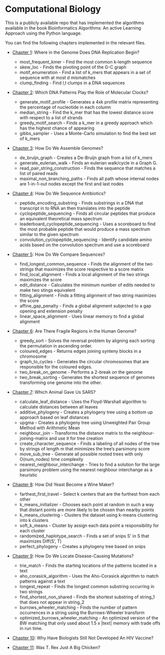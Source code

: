 # Computational Biology
This is a publicly available repo that has implemented the algorithms available in the book Bioinformatics 
Algorithms: An active Learning Approach using the Python language.

You can find the following chapters implemented in the relevant files.

* [Chapter 1](./dna_replication.py): Where in the Genome Does DNA Replication Begin?
    * most_frequent_kmer - Find the most common k-length sequence
    * skew_loc - Finds the pivoting point of the G-C graph
    * motif_enumeration - Find a list of k_mers that appears in a set of sequence with at most d mismatches
    * clump_finding - Find l,t clumps in a DNA sequences
    
* [Chapter 2](./dna_patterns.py): Which DNA Patterns Play the Role of Molecular Clocks?
    * generate_motif_profile - Generates a 4xk profile matrix representing the percentage of nucleotide in each column
    * median_string - Find the k_mer that has the lowest distance score with respect to a list of strands
    * greedy_motif_search - Finds a k_mer in a greedy approach which has the highest chance of appearing
    * gibbs_sampler - Uses a Monte-Carlo simulation to find the best set of k_mers
    
* [Chapter 3](./genome_assembly.py): How Do We Assemble Genomes?
    * de_bruijn_graph - Creates a De-Bruijn graph from a list of k_mers
    * generate_eulerian_walk - Finds an eulerian walk/cycle in a Graph G.
    * read_pair_string_construction - Finds the sequence that matches a list of paired reads
    * maximal_non_branching_paths - Finds all path whose internal nodes are 1-in-1-out nodes except the first and last nodes 
    
* [Chapter 4](./sequencing_antibiotics.py): How Do We Sequence Antibiotics?
    * peptide_encoding_substring - Finds substrings in a DNA that transcript in to RNA an then translates into the peptide
    * cyclopeptide_sequencing - Finds all circular peptides that produce an equivalent theoretical mass spectrum
    * leaderboard_cyclopeptide_sequencing - Uses a scoreboard to find the most probable peptide that would produce a mass spectrum similar to the given spectrum
    * convolution_cyclopeptide_sequencing - Identify candidate amino acids based on the convolution spectrum and use a scoreboard
     
* [Chapter 5](./compare_sequences.py):  How Do We Compare Sequences?
    * find_longest_common_sequence - Finds the alignment of the two strings that maximizes the score respective to a score matrix
    * find_local_alignment - Finds a local alignment of the two strings maximizes the score
    * edit_distance - Calculates the minimum number of edits needed to make two stings equivalent
    * fitting_alignment - Finds a fitting alignment of two string maximizes the score
    * affine_gap_penalty - Finds a global alignment subjected to a gap opening and extension penalty
    * linear_space_alignment - Uses linear memory to find a global alignment

* [Chapter 6](./fragile_genome.py): Are There Fragile Regions in the Human Genome?
    * greedy_sort - Solves the reversal problem by aligning each sorting the permutation in ascending order.
    * coloured_edges - Returns edges joining synteny blocks in a chromosome
    * graph_to_cycles - Generates the circular chromosomes that are responsible for the coloured edges.
    * two_break_on_genome - Performs a 2-break on the genome
    * two_break_sorting - Generates the shortest sequence of genomes transforming one genome into the other.

* [Chapter 7](./evolutionary_patterns.py): Which Animal Gave Us SARS?
    * calculate_leaf_distance - Uses the Floyd-Warshall algorithm to calculate distances between all leaves
    * additive_phylogeny - Creates a phylogeny tree using a bottom up approach based on leaf distances
    * upgma - Creates a phylogeny tree using Unweighted Pair Group Method with Arithmetic Mean
    * neighbour_join - Transforms the distance matrix to the neighbour-joining-matrix and use it for tree creation
    * create_character_sequence - Finds a labeling of all nodes of the tree by strings of length m that minimizes the tree’s parsimony score
    * move_sub_tree - Generate all possible rooted trees with only O(num_nodes) time complexity
    * nearest_neighbour_interchange - Tries to find a solution for the large parsimony problem using the nearest neighbour interchange as a heuristic
    
* [Chapter 8](./clustering_algorithms.py): How Did Yeast Become a Wine Maker? 
    * farthest_first_travel - Select k centers that are the furthest from each other
    * k_means_initializer - Chooses each point at random in such a way that distant points are more likely to be chosen than nearby points
    * k_means_clustering - Clusters the dataset using k-means clustering into k clusters
    * soft_k_means - Cluster by assign each data point a responsibility for each cluster
    * randomized_haplotype_search - Finds a set of snips S' in S that maximizes Diff(S’, T)
    * perfect_phylogeny - Creates a phylogeny tree based on snips
    
* [Chapter 9](./pattern_matching.py): How Do We Locate Disease-Causing Mutations?
    * trie_match - Finds the starting locations of the patterns located in a text
    * aho_corasick_algorithm - Uses the Aho-Corasick algorithm to match patterns against a text
    * longest_repeat - Finds the longest common substring occurring in two strings
    * find_shortest_non_shared - Finds the shortest substring of string_1 that does not appear in string_2
    * burrows_wheeler_matching - Finds the number of pattern occurrences in a string using the Burrows-Wheeler transform
    * optimized_burrows_wheeler_matching - An optimized version of the BW matching that only used about 1.5 x |text| memory with trade offs in run time.
    
* [Chapter 10](./hidden_markov_models.py): Why Have Biologists Still Not Developed An HIV Vaccine? 
* [Chapter 11](./peptide_sequence.py): Was T. Rex Just A Big Chicken?